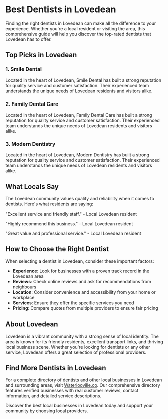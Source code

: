 # Best Dentists in Lovedean

Finding the right dentists in Lovedean can make all the difference to your experience. Whether you're a local resident or visiting the area, this comprehensive guide will help you discover the top-rated dentists that Lovedean has to offer.

## Top Picks in Lovedean

### 1. Smile Dental
Located in the heart of Lovedean, Smile Dental has built a strong reputation for quality service and customer satisfaction. Their experienced team understands the unique needs of Lovedean residents and visitors alike.

### 2. Family Dental Care
Located in the heart of Lovedean, Family Dental Care has built a strong reputation for quality service and customer satisfaction. Their experienced team understands the unique needs of Lovedean residents and visitors alike.

### 3. Modern Dentistry
Located in the heart of Lovedean, Modern Dentistry has built a strong reputation for quality service and customer satisfaction. Their experienced team understands the unique needs of Lovedean residents and visitors alike.

## What Locals Say

The Lovedean community values quality and reliability when it comes to dentists. Here's what residents are saying:

"Excellent service and friendly staff." - Local Lovedean resident

"Highly recommend this business." - Local Lovedean resident

"Great value and professional service." - Local Lovedean resident

## How to Choose the Right Dentist

When selecting a dentist in Lovedean, consider these important factors:

- **Experience**: Look for businesses with a proven track record in the Lovedean area
- **Reviews**: Check online reviews and ask for recommendations from neighbours
- **Location**: Consider convenience and accessibility from your home or workplace
- **Services**: Ensure they offer the specific services you need
- **Pricing**: Compare quotes from multiple providers to ensure fair pricing

## About Lovedean

Lovedean is a vibrant community with a strong sense of local identity. The area is known for its friendly residents, excellent transport links, and thriving local business scene. Whether you're looking for dentists or any other service, Lovedean offers a great selection of professional providers.

## Find More Dentists in Lovedean

For a complete directory of dentists and other local businesses in Lovedean and surrounding areas, visit [Waterlooville.co](https://waterlooville.co). Our comprehensive directory features verified businesses with real customer reviews, contact information, and detailed service descriptions.

Discover the best local businesses in Lovedean today and support your community by choosing local providers.

